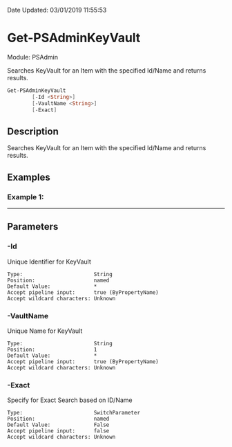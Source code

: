 ﻿Date Updated: 03/01/2019 11:55:53

# Get-PSAdminKeyVault
Module: PSAdmin

Searches KeyVault for an Item with the specified Id/Name and returns results.

``` powershell
Get-PSAdminKeyVault
        [-Id <String>]
        [-VaultName <String>]
        [-Exact]
```

## Description
Searches KeyVault for an Item with the specified Id/Name and returns results.

## Examples
### Example 1:   
***



## Parameters

### \-Id

Unique Identifier for KeyVault
```
Type:                       String  
Position:                   named  
Default Value:              *  
Accept pipeline input:      true (ByPropertyName)  
Accept wildcard characters: Unknown  
```
### \-VaultName

Unique Name for KeyVault
```
Type:                       String  
Position:                   1  
Default Value:              *  
Accept pipeline input:      true (ByPropertyName)  
Accept wildcard characters: Unknown  
```
### \-Exact

Specify for Exact Search based on ID/Name
```
Type:                       SwitchParameter  
Position:                   named  
Default Value:              False  
Accept pipeline input:      false  
Accept wildcard characters: Unknown  
```

